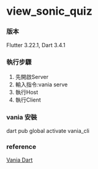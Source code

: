 # view_sonic_quiz

### 版本
Flutter 3.22.1, Dart 3.4.1

### 執行步驟
1. 先開啟Server
2. 輸入指令:vania serve
3. 執行Host
4. 執行Client

### vania 安裝
dart pub global activate vania_cli


### reference
[Vania Dart](https://vdart.dev/docs/intro)
